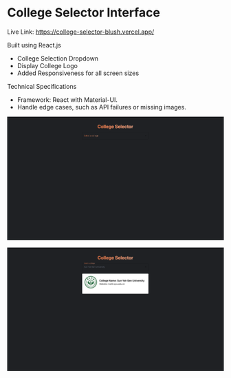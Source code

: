
# College Selector Interface


Live Link: https://college-selector-blush.vercel.app/


Built using React.js

- College Selection Dropdown
-  Display College Logo
- Added Responsiveness for all screen sizes

Technical Specifications

- Framework: React with Material-UI.
- Handle edge cases, such as API failures or missing images.





![Logo](https://github.com/Sumitsh28/College-Selector/blob/main/Screenshot%20(24).png?raw=true)


![Logo](https://github.com/Sumitsh28/College-Selector/blob/main/Screenshot%20(25).png?raw=true)




